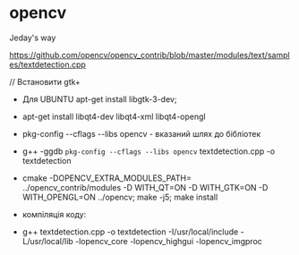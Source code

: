 # opencv
Jeday's way

https://github.com/opencv/opencv_contrib/blob/master/modules/text/samples/textdetection.cpp

// Встановити gtk+
* Для UBUNTU apt-get install libgtk-3-dev;  
* apt-get install libqt4-dev  libqt4-xml libqt4-opengl
* pkg-config --cflags --libs opencv -  вказаний шлях до бібліотек
* g++ -ggdb `pkg-config --cflags --libs opencv` textdetection.cpp -o textdetection
* cmake -DOPENCV_EXTRA_MODULES_PATH= ../opencv_contrib/modules -D WITH_QT=ON -D WITH_GTK=ON -D WITH_OPENGL=ON ../opencv; make -j5; make install


* компіляція коду: 
* g++  textdetection.cpp -o textdetection -I/usr/local/include -L/usr/local/lib -lopencv_core -lopencv_highgui -lopencv_imgproc
